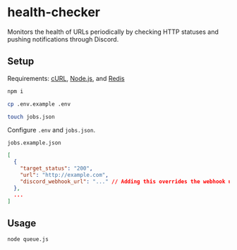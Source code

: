 # health-checker

Monitors the health of URLs periodically by checking HTTP statuses and pushing notifications through Discord.

## Setup
Requirements: [cURL](https://curl.se/), [Node.js](https://nodejs.org/en/), and [Redis](https://redis.io/)

```bash
npm i

cp .env.example .env

touch jobs.json
```

Configure `.env` and `jobs.json`.

`jobs.example.json`
```json
[
  {
    "target_status": "200",
    "url": "http://example.com",
    "discord_webhook_url": "..." // Adding this overrides the webhook url in .env
  },
  ...
]
```

## Usage

```bash
node queue.js
```
